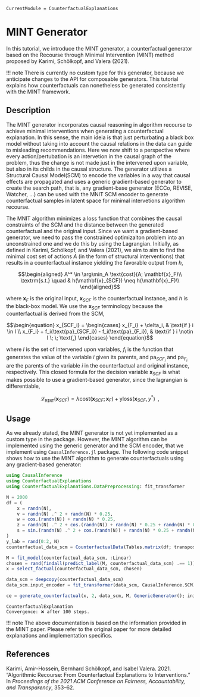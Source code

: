 

``` @meta
CurrentModule = CounterfactualExplanations 
```

# MINT Generator

In this tutorial, we introduce the MINT generator, a counterfactual generator based on the Recourse through Minimal
Intervention (MINT) method proposed by Karimi, Schölkopf, and Valera (2021).

!!! note
    There is currently no custom type for this generator, because we anticipate changes to the API for composable generators. This tutorial explains how counterfactuals can nonetheless be generated consistently with the MINT framework.

## Description

The MINT generator incorporates causal reasoning in algorithm recourse to achieve minimal interventions when generating a counterfactual explanation. In this sense, the main ideia is that just perturbating a black box model without taking into account the causal relations in the data can guide to misleading recommendations. Here we now shift to a perspective where every action/pertubation is an intervetion in the causal graph of the problem, thus the change is not made just in the intervened upon variable, but also in its childs in the causal structure. The generator utilizes a Structural Causal Model(SCM) to encode the variables in a way that causal effects are propagated and uses a generic gradient-based generator to create the search path, that is, any gradient-base generator (ECCo, REVISE, Watcher, …) can be used with the MNIT SCM encoder to generate counterfactual samples in latent space for minimal intervetions algorithm recourse.

The MNIT algorithm minimizes a loss function that combines the causal constraints of the SCM and the distance between the generated counterfactual and the original input. Since we want a gradient-based generator, we need to pass the constrained optimizaiton problem into an unconstrained one and we do this by using the Lagrangian. Initially, as defined in Karimi, Schölkopf, and Valera (2021), we aim to aim to find the minimal cost set of actions $A$ (in the form of structural interventions) that results in a counterfactual instance yielding the favorable output from $h$,

``` math
\begin{aligned}
A^* \in \arg\min_A \text{cost}(A; \mathbf{x}_F)\\
\textrm{s.t.} \quad & h(\mathbf{x}_{SCF}) \neq h(\mathbf{x}_F)\\
\end{aligned}
```

where $\mathbf{x}_F$ is the original input, $\mathbf{x}_{SCF}$ is the counterfactual instance, and $h$ is the black-box model. We use the $\mathbf{x}_{SCF}$ terminology because the counterfactual is derived from the SCM,

``` math
\begin{equation}

x_{SCF_i} = 
\begin{cases}
x_{F_i} + \delta_i, & \text{if } i \in I \\
x_{F_i} + f_i(\text{pa}_{SCF_i}) - f_i(\text{pa}_{F_i}), & \text{if } i \notin I  \; \; \text{,}
\end{cases} 

\end{equation}
```

where $I$ is the set of intervened upon variables, $f_i$ is the function that generates the value of the variable $i$ given its parents, and $\text{pa}_{SCF_i}$ and $\text{pa}_{F_i}$ are the parents of the variable $i$ in the counterfactual and original instance, respectively. This closed formula for the decision variable $\mathbf{x}_{SCF}$ is what makes possible to use a gradient-based generator, since the lagrangian is differentiable,

``` math
\begin{equation}
\mathcal{L_{\texttt{MINT}}}(\mathbf{x}_{SCF}) = \lambda \text{cost}(\mathbf{x}_{SCF}; \mathbf{x}_F) + \text{yloss}(\mathbf{x}_{SCF},y^*) \; \; \text{,}
\end{equation}
```

## Usage

As we already stated, the MINT generator is not yet implemented as a custom type in the package. However, the MINT algorithm can be implemented using the generic generator and the SCM encoder, that we implement using `CausalInference.jl` package. The following code snippet shows how to use the MINT algorithm to generate counterfactuals using any gradient-based generator:

``` julia
using CausalInference
using CounterfactualExplanations
using CounterfactualExplanations.DataPreprocessing: fit_transformer

N = 2000
df = (
    x = randn(N), 
    v = randn(N) .^ 2 + randn(N) * 0.25, 
    w = cos.(randn(N)) + randn(N) * 0.25, 
    z = randn(N) .^ 2 + cos.(randn(N)) + randn(N) * 0.25 + randn(N) * 0.25, 
    s = sin.(randn(N) .^ 2 + cos.(randn(N)) + randn(N) * 0.25 + randn(N) * 0.25) + randn(N) * 0.25
)
y_lab = rand(0:2, N)
counterfactual_data_scm = CounterfactualData(Tables.matrix(df; transpose=true), y_lab)

M = fit_model(counterfactual_data_scm, :Linear)
chosen = rand(findall(predict_label(M, counterfactual_data_scm) .== 1))
x = select_factual(counterfactual_data_scm, chosen)

data_scm = deepcopy(counterfactual_data_scm)
data_scm.input_encoder = fit_transformer(data_scm, CausalInference.SCM)

ce = generate_counterfactual(x, 2, data_scm, M, GenericGenerator(); initialization=:identity)
```

    CounterfactualExplanation
    Convergence: ❌ after 100 steps.

!!! note
    The above documentation is based on the information provided in the MINT paper. Please refer to the original paper for more detailed explanations and implementation specifics.

## References

Karimi, Amir-Hossein, Bernhard Schölkopf, and Isabel Valera. 2021. “Algorithmic Recourse: From Counterfactual Explanations to Interventions.” In *Proceedings of the 2021 ACM Conference on Fairness, Accountability, and Transparency*, 353–62.
